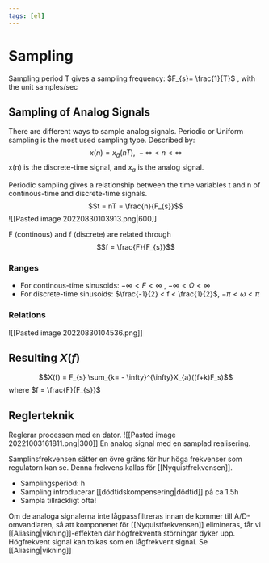 ```yaml
---
tags: [el]
---
```

# Sampling
Sampling period T gives a sampling frequency:
$F_{s}= \frac{1}{T}$ , with the unit samples/sec

## Sampling of Analog Signals
There are different ways to sample analog signals. Periodic or Uniform sampling is the most used sampling type. Described by:
$$x(n) = x_a(nT),\ -\infty < n < \infty$$
x(n) is the discrete-time signal, and $x_a$ is the analog signal. 

Periodic sampling gives a relationship between the time variables t and n of continous-time and discrete-time signals. $$t = nT = \frac{n}{F_{s}}$$
![[Pasted image 20220830103913.png|600]]

F (continous) and f (discrete) are related through $$f = \frac{F}{F_{s}}$$
### Ranges
- For continous-time sinusoids: 
	  $-\infty < F < \infty$ , 
	  $-\infty < \Omega < \infty$
- For discrete-time sinusoids:
		$\frac{-1}{2} < f < \frac{1}{2}$, 
		$- \pi < \omega < \pi$

### Relations
![[Pasted image 20220830104536.png]]

## Resulting $X(f)$ 
$$X(f) = F_{s} \sum_{k= - \infty}^{\infty}X_{a}((f+k)F_s)$$
where $f = \frac{F}{F_{s}}$


## Reglerteknik
Reglerar processen med en dator. 
![[Pasted image 20221003161811.png|300]]
En analog signal med en samplad realisering.

Samplinsfrekvensen sätter en övre gräns för hur höga frekvenser som regulatorn kan se. Denna frekvens kallas för [[Nyquistfrekvensen]].

- Samplingsperiod: h
- Sampling introducerar [[dödtidskompensering|dödtid]] på ca 1.5h
- Sampla tillräckligt ofta!

Om de analoga signalerna inte lågpassfiltreras innan de kommer till A/D-omvandlaren, så att komponenet för [[Nyquistfrekvensen]] elimineras, får vi [[Aliasing|vikning]]-effekten där högfrekventa störningar dyker upp. Högfrekvent signal kan tolkas som en lågfrekvent signal.
Se [[Aliasing|vikning]]




